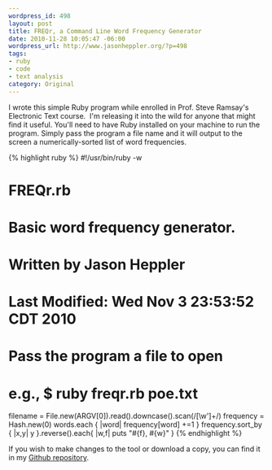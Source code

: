 ```yaml
---
wordpress_id: 498
layout: post
title: FREQr, a Command Line Word Frequency Generator
date: 2010-11-28 10:05:47 -06:00
wordpress_url: http://www.jasonheppler.org/?p=498
tags:
- ruby
- code
- text analysis
category: Original
---
```

I wrote this simple Ruby program while enrolled in Prof. Steve Ramsay's Electronic Text course.  I'm releasing it into the wild for anyone that might find it useful.  You'll need to have Ruby installed on your machine to run the program.  Simply pass the program a file name and it will output to the screen a numerically-sorted list of word frequencies.  <!--more-->

{% highlight ruby %}
#!/usr/bin/ruby -w

# FREQr.rb
#
# Basic word frequency generator.
#
# Written by Jason Heppler
#
# Last Modified: Wed Nov 3 23:53:52 CDT 2010

# Pass the program a file to open
# e.g., $ ruby freqr.rb poe.txt
filename = File.new(ARGV[0]).read().downcase().scan(/[\w']+/)
frequency = Hash.new(0)
words.each { |word| frequency[word] +=1 }
frequency.sort_by { |x,y| y }.reverse().each{ |w,f| puts "#{f}, #{w}" }
{% endhighlight %}

If you wish to make changes to the tool or download a copy, you can find it in my <a href="https://github.com/hepplerj/FREQr">Github repository</a>.

